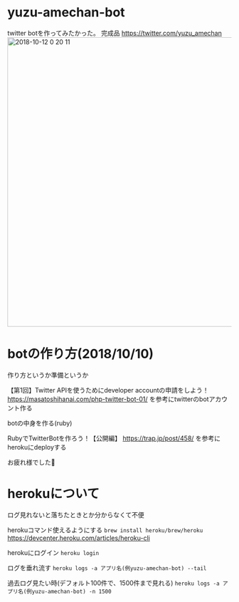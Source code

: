 # yuzu-amechan-bot
twitter botを作ってみたかった。
完成品 https://twitter.com/yuzu_amechan
<img width="650" alt="2018-10-12 0 20 11" src="https://user-images.githubusercontent.com/2544432/46814890-a9b7c300-cdb4-11e8-9b23-0c1e6e48bc85.png">

# botの作り方(2018/10/10)

作り方というか準備というか

【第1回】Twitter APIを使うためにdeveloper accountの申請をしよう！
https://masatoshihanai.com/php-twitter-bot-01/
を参考にtwitterのbotアカウント作る

botの中身を作る(ruby)

RubyでTwitterBotを作ろう！【公開編】
https://trap.jp/post/458/
を参考にherokuにdeployする

お疲れ様でした🍬

# herokuについて

ログ見れないと落ちたときとか分からなくて不便

herokuコマンド使えるようにする
`brew install heroku/brew/heroku`
https://devcenter.heroku.com/articles/heroku-cli

herokuにログイン
`heroku login`

ログを垂れ流す
`heroku logs -a アプリ名(例yuzu-amechan-bot) --tail`

過去ログ見たい時(デフォルト100件で、1500件まで見れる)
`heroku logs -a アプリ名(例yuzu-amechan-bot) -n 1500`
